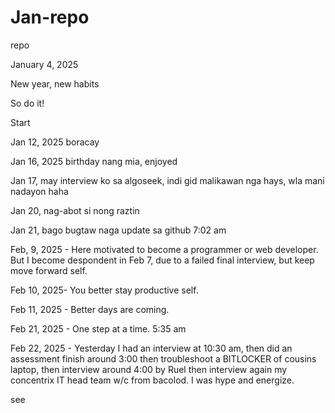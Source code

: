 # Jan-repo
repo


January 4, 2025

New year, new habits



So do it!

Start

Jan 12, 2025 boracay

Jan 16, 2025 birthday nang mia, enjoyed

Jan 17, may interview ko sa algoseek, indi gid malikawan nga hays, wla mani nadayon haha

Jan 20, nag-abot si nong raztin

Jan 21, bago bugtaw naga update sa github 7:02 am

Feb, 9, 2025 - Here motivated to become a programmer or web developer. But I become despondent in Feb 7, due to a failed final interview, but keep move forward self.

Feb 10, 2025- You better stay productive self.

Feb 11, 2025 - Better days are coming.

Feb 21, 2025 - One step at a time. 5:35 am

Feb 22, 2025 - Yesterday I had an interview at 10:30 am, then did an assessment finish around 3:00 then troubleshoot a BITLOCKER of cousins laptop, then interview around 4:00 by Ruel then interview again my concentrix IT head team w/c from bacolod. I was hype and energize.

see 